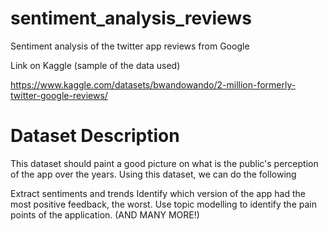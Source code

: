 # sentiment_analysis_reviews
Sentiment analysis of the twitter app reviews from Google

Link on Kaggle (sample of the data used)

https://www.kaggle.com/datasets/bwandowando/2-million-formerly-twitter-google-reviews/

# Dataset Description

This dataset should paint a good picture on what is the public's perception of the app over the years. Using this dataset, we can do the following

Extract sentiments and trends
Identify which version of the app had the most positive feedback, the worst.
Use topic modelling to identify the pain points of the application.
(AND MANY MORE!)
